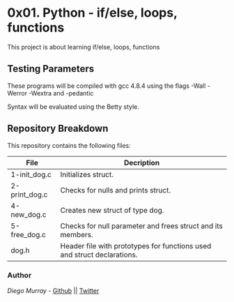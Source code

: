 # 0x01. Python - if/else, loops, functions

This project is about learning if/else, loops, functions

## Testing Parameters

These programs will be compiled with gcc 4.8.4 using the flags -Wall -Werror -Wextra and -pedantic

Syntax will be evaluated using the Betty style.

## Repository Breakdown
This repository contains the following files:

|   **File**    |  **Decription**                       |
|---------------|---------------------------------------|
| 1-init_dog.c | Initializes struct. |
| 2-print_dog.c | Checks for nulls and prints struct. |
| 4-new_dog.c | Creates new struct of type dog. |
| 5-free_dog.c | Checks for null parameter and frees struct and its members. |
| dog.h | Header file with prototypes for functions used and struct declarations. |



### Author
*Diego Murray* - [Github](https://github.com/dmurr) || [Twitter](https://twitter.com/diegocmurray)